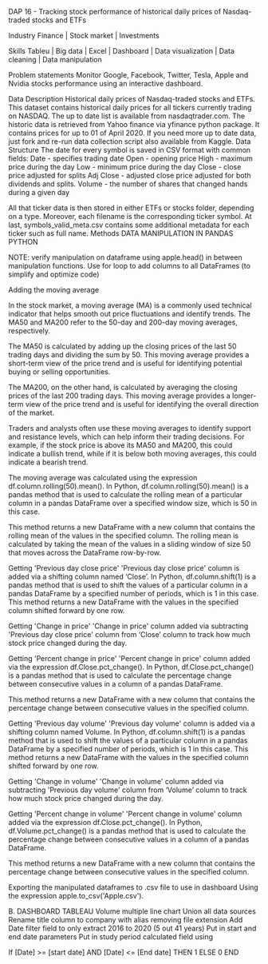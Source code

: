 DAP 16 - Tracking stock performance of historical daily prices of Nasdaq-traded stocks and ETFs

Industry 
Finance | Stock market | Investments 

Skills
Tableu | Big data | Excel | Dashboard | Data visualization | Data cleaning | Data manipulation 

Problem statements
Monitor Google, Facebook, Twitter, Tesla, Apple and Nvidia stocks performance using an interactive dashboard. 

Data Description
Historical daily prices of Nasdaq-traded stocks and ETFs. This dataset contains historical daily prices for all tickers currently trading on NASDAQ. The up to date list is available from nasdaqtrader.com. The historic data is retrieved from Yahoo finance via yfinance python package. It contains prices for up to 01 of April 2020. If you need more up to date data, just fork and re-run data collection script also available from Kaggle.
Data Structure
The date for every symbol is saved in CSV format with common fields:
Date - specifies trading date
Open - opening price
High - maximum price during the day
Low - minimum price during the day
Close - close price adjusted for splits
Adj Close - adjusted close price adjusted for both dividends and splits.
Volume - the number of shares that changed hands during a given day

All that ticker data is then stored in either ETFs or stocks folder, depending on a type. Moreover, each filename is the corresponding ticker symbol. At last, symbols_valid_meta.csv contains some additional metadata for each ticker such as full name.
Methods
DATA MANIPULATION IN PANDAS PYTHON

NOTE: 
verify manipulation on dataframe using apple.head() in between manipulation functions.
Use for loop to add columns to all DataFrames  (to simplify and optimize code)

Adding the moving average 

In the stock market, a moving average (MA) is a commonly used technical indicator that helps smooth out price fluctuations and identify trends. The MA50 and MA200 refer to the 50-day and 200-day moving averages, respectively.

The MA50 is calculated by adding up the closing prices of the last 50 trading days and dividing the sum by 50. This moving average provides a short-term view of the price trend and is useful for identifying potential buying or selling opportunities.

The MA200, on the other hand, is calculated by averaging the closing prices of the last 200 trading days. This moving average provides a longer-term view of the price trend and is useful for identifying the overall direction of the market.

Traders and analysts often use these moving averages to identify support and resistance levels, which can help inform their trading decisions. For example, if the stock price is above its MA50 and MA200, this could indicate a bullish trend, while if it is below both moving averages, this could indicate a bearish trend. 

The moving average was calculated using the expression df.column.rolling(50).mean(). In Python, df.column.rolling(50).mean() is a pandas method that is used to calculate the rolling mean of a particular column in a pandas DataFrame over a specified window size, which is 50 in this case.

This method returns a new DataFrame with a new column that contains the rolling mean of the values in the specified column. The rolling mean is calculated by taking the mean of the values in a sliding window of size 50 that moves across the DataFrame row-by-row.

Getting 'Previous day close price'
'Previous day close price' column is added via a shifting column named ‘Close’. In Python, df.column.shift(1) is a pandas method that is used to shift the values of a particular column in a pandas DataFrame by a specified number of periods, which is 1 in this case. This method returns a new DataFrame with the values in the specified column shifted forward by one row.

Getting 'Change in price'
 'Change in price' column added via subtracting 'Previous day close price' column from ‘Close’ column  to track how much stock price changed during the day. 

Getting 'Percent change in price'
'Percent change in price' column added via the expression df.Close.pct_change(). In Python, df.Close.pct_change() is a pandas method that is used to calculate the percentage change between consecutive values in a column of a pandas DataFrame.

This method returns a new DataFrame with a new column that contains the percentage change between consecutive values in the specified column.

Getting 'Previous day volume'
'Previous day volume'  column is added via a shifting column named Volume. In Python, df.column.shift(1) is a pandas method that is used to shift the values of a particular column in a pandas DataFrame by a specified number of periods, which is 1 in this case. This method returns a new DataFrame with the values in the specified column shifted forward by one row.

Getting 'Change in volume'
 'Change in volume' column added via subtracting 'Previous day volume' column from ‘Volume’ column  to track how much stock price changed during the day. 

Getting 'Percent change in volume' 
'Percent change in volume'  column added via the expression df.Close.pct_change(). In Python, df.Volume.pct_change() is a pandas method that is used to calculate the percentage change between consecutive values in a column of a pandas DataFrame.

This method returns a new DataFrame with a new column that contains the percentage change between consecutive values in the specified column.

Exporting the manipulated dataframes  to .csv file to use in dashboard 
Using the expression apple.to_csv('Apple.csv'). 

B. DASHBOARD TABLEAU 
Volume multiple line chart 
Union all data sources 
Rename title column to company with alias removing file extension 
Add Date filter field to only extract 2016 to 2020 (5 out 41 years)
Put in start and end date parameters 
Put in study period calculated field using

If [Date] >= [start date] AND [Date] <= [End date] THEN 1
ELSE 0 
END



